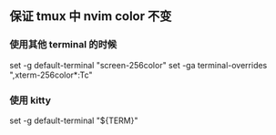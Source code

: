 ## 保证 tmux 中 nvim color 不变

### 使用其他 terminal 的时候

set -g default-terminal "screen-256color"
set -ga terminal-overrides ",xterm-256color\*:Tc"

### 使用 kitty

set -g default-terminal "${TERM}"
